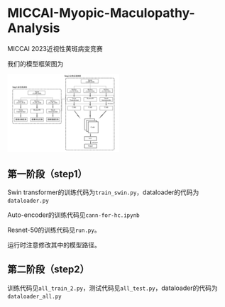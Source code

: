 # MICCAI-Myopic-Maculopathy-Analysis
MICCAI 2023近视性黄斑病变竞赛

我们的模型框架图为

<img src="/frame.png" width="50%">

## 第一阶段（step1）
Swin transformer的训练代码为`train_swin.py`，dataloader的代码为`dataloader.py`

Auto-encoder的训练代码见`cann-for-hc.ipynb`

Resnet-50的训练代码见`run.py`。

运行时注意修改其中的模型路径。


## 第二阶段（step2）
训练代码见`all_train_2.py`，测试代码见`all_test.py`，dataloader的代码为`dataloader_all.py`
